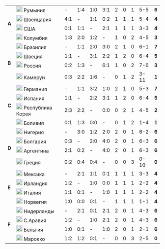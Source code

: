 <!--2021-08-28 16:45:04-->
<table class="g">
<tr><td rowspan=4><b> A</b></td><td class=col><img width="20px" src="/posts/ЧМ и ЧЕ по футболу/ro.svg"> Румыния</td><td>-</td><td>1:4</td><td>1:0</td><td>3:1</td><td>2</td><td>0</td><td>1</td><td>5-5</td><td><b>6</b></td></tr>
<tr><td class=col><img width="20px" src="/posts/ЧМ и ЧЕ по футболу/ch.svg"> Швейцария</td><td>4:1</td><td>-</td><td>1:1</td><td>0:2</td><td>1</td><td>1</td><td>1</td><td>5-4</td><td><b>4</b></td></tr>
<tr><td class=col><img width="20px" src="/posts/ЧМ и ЧЕ по футболу/us.svg"> США</td><td>0:1</td><td>1:1</td><td>-</td><td>2:1</td><td>1</td><td>1</td><td>1</td><td>3-3</td><td><b>4</b></td></tr>
<tr class=bb><td class=col><img width="20px" src="/posts/ЧМ и ЧЕ по футболу/co.svg"> Колумбия</td><td>1:3</td><td>2:0</td><td>1:2</td><td>-</td><td>1</td><td>0</td><td>2</td><td>4-5</td><td><b>3</b></td></tr>

<tr><td rowspan=4><b> B</b></td><td class=col><img width="20px" src="/posts/ЧМ и ЧЕ по футболу/br.svg"> Бразилия</td><td>-</td><td>1:1</td><td>2:0</td><td>3:0</td><td>2</td><td>1</td><td>0</td><td>6-1</td><td><b>7</b></td></tr>
<tr><td class=col><img width="20px" src="/posts/ЧМ и ЧЕ по футболу/se.svg"> Швеция</td><td>1:1</td><td>-</td><td>3:1</td><td>2:2</td><td>1</td><td>2</td><td>0</td><td>6-4</td><td><b>5</b></td></tr>
<tr><td class=col><img width="20px" src="/posts/ЧМ и ЧЕ по футболу/ru.svg"> Россия</td><td>0:2</td><td>1:3</td><td>-</td><td>6:1</td><td>1</td><td>0</td><td>2</td><td>7-6</td><td><b>3</b></td></tr>
<tr class=bb><td class=col><img width="20px" src="/posts/ЧМ и ЧЕ по футболу/cm.svg"> Камерун</td><td>0:3</td><td>2:2</td><td>1:6</td><td>-</td><td>0</td><td>1</td><td>2</td><td>3-11</td><td><b>1</b></td></tr>

<tr><td rowspan=4><b> C</b></td><td class=col><img width="20px" src="/posts/ЧМ и ЧЕ по футболу/de.svg"> Германия</td><td>-</td><td>1:1</td><td>3:2</td><td>1:0</td><td>2</td><td>1</td><td>0</td><td>5-3</td><td><b>7</b></td></tr>
<tr><td class=col><img width="20px" src="/posts/ЧМ и ЧЕ по футболу/es.svg"> Испания</td><td>1:1</td><td>-</td><td>2:2</td><td>3:1</td><td>1</td><td>2</td><td>0</td><td>6-4</td><td><b>5</b></td></tr>
<tr><td class=col><img width="20px" src="/posts/ЧМ и ЧЕ по футболу/kr.svg"> Республика Корея</td><td>2:3</td><td>2:2</td><td>-</td><td>0:0</td><td>0</td><td>2</td><td>1</td><td>4-5</td><td><b>2</b></td></tr>
<tr class=bb><td class=col><img width="20px" src="/posts/ЧМ и ЧЕ по футболу/bo.svg"> Боливия</td><td>0:1</td><td>1:3</td><td>0:0</td><td>-</td><td>0</td><td>1</td><td>2</td><td>1-4</td><td><b>1</b></td></tr>

<tr><td rowspan=4><b> D</b></td><td class=col><img width="20px" src="/posts/ЧМ и ЧЕ по футболу/ng.svg"> Нигерия</td><td>-</td><td>3:0</td><td>1:2</td><td>2:0</td><td>2</td><td>0</td><td>1</td><td>6-2</td><td><b>6</b></td></tr>
<tr><td class=col><img width="20px" src="/posts/ЧМ и ЧЕ по футболу/bg.svg"> Болгария</td><td>0:3</td><td>-</td><td>2:0</td><td>4:0</td><td>2</td><td>0</td><td>1</td><td>6-3</td><td><b>6</b></td></tr>
<tr><td class=col><img width="20px" src="/posts/ЧМ и ЧЕ по футболу/ar.svg"> Аргентина</td><td>2:1</td><td>0:2</td><td>-</td><td>4:0</td><td>2</td><td>0</td><td>1</td><td>6-3</td><td><b>6</b></td></tr>
<tr class=bb><td class=col><img width="20px" src="/posts/ЧМ и ЧЕ по футболу/gr.svg"> Греция</td><td>0:2</td><td>0:4</td><td>0:4</td><td>-</td><td>0</td><td>0</td><td>3</td><td>0-10</td><td><b>0</b></td></tr>

<tr><td rowspan=4><b> E</b></td><td class=col><img width="20px" src="/posts/ЧМ и ЧЕ по футболу/mx.svg"> Мексика</td><td>-</td><td>2:1</td><td>1:1</td><td>0:1</td><td>1</td><td>1</td><td>1</td><td>3-3</td><td><b>4</b></td></tr>
<tr><td class=col><img width="20px" src="/posts/ЧМ и ЧЕ по футболу/ie.svg"> Ирландия</td><td>1:2</td><td>-</td><td>1:0</td><td>0:0</td><td>1</td><td>1</td><td>1</td><td>2-2</td><td><b>4</b></td></tr>
<tr><td class=col><img width="20px" src="/posts/ЧМ и ЧЕ по футболу/it.svg"> Италия</td><td>1:1</td><td>0:1</td><td>-</td><td>1:0</td><td>1</td><td>1</td><td>1</td><td>2-2</td><td><b>4</b></td></tr>
<tr class=bb><td class=col><img width="20px" src="/posts/ЧМ и ЧЕ по футболу/no.svg"> Норвегия</td><td>1:0</td><td>0:0</td><td>0:1</td><td>-</td><td>1</td><td>1</td><td>1</td><td>1-1</td><td><b>4</b></td></tr>

<tr><td rowspan=4><b> F</b></td><td class=col><img width="20px" src="/posts/ЧМ и ЧЕ по футболу/nl.svg"> Нидерланды</td><td>-</td><td>2:1</td><td>0:1</td><td>2:1</td><td>2</td><td>0</td><td>1</td><td>4-3</td><td><b>6</b></td></tr>
<tr><td class=col><img width="20px" src="/posts/ЧМ и ЧЕ по футболу/sa.svg"> С.Аравия</td><td>1:2</td><td>-</td><td>1:0</td><td>2:1</td><td>2</td><td>0</td><td>1</td><td>4-3</td><td><b>6</b></td></tr>
<tr><td class=col><img width="20px" src="/posts/ЧМ и ЧЕ по футболу/be.svg"> Бельгия </td><td>1:0</td><td>0:1</td><td>-</td><td>1:0</td><td>2</td><td>0</td><td>1</td><td>2-1</td><td><b>6</b></td></tr>
<tr><td class=col><img width="20px" src="/posts/ЧМ и ЧЕ по футболу/ma.svg"> Марокко </td><td>1:2</td><td>1:2</td><td>0:1</td><td>-</td><td>0</td><td>0</td><td>3</td><td>2-5</td><td><b>0</b></td></tr>
</table>

